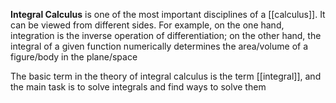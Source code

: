 **Integral Calculus** is one of the most important disciplines of a [[calculus]]. It can be viewed from different sides. For example, on the one hand, integration is the inverse operation of differentiation; on the other hand, the integral of a given function numerically determines the area/volume of a figure/body in the plane/space

The basic term in the theory of integral calculus is the term [[integral]], and the main task is to solve integrals and find ways to solve them

